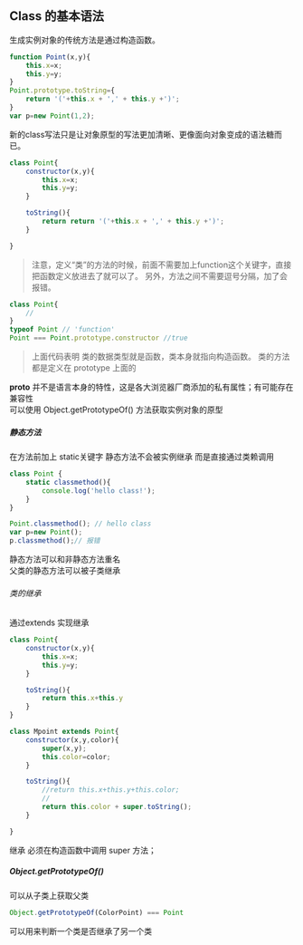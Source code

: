 ## Class 的基本语法

生成实例对象的传统方法是通过构造函数。
``` javascript
function Point(x,y){
    this.x=x;
    this.y=y;
}
Point.prototype.toString={
    return '('+this.x + ',' + this.y +')';
}
var p=new Point(1,2);

```
新的class写法只是让对象原型的写法更加清晰、更像面向对象变成的语法糖而已。

``` javascript
class Point{
    constructor(x,y){
        this.x=x;
        this.y=y;
    }

    toString(){
        return return '('+this.x + ',' + this.y +')';
    }

}

```
> 注意，定义“类”的方法的时候，前面不需要加上function这个关键字，直接把函数定义放进去了就可以了。 另外，方法之间不需要逗号分隔，加了会报错。

``` javascript
class Point{
    //
}
typeof Point // 'function'
Point === Point.prototype.constructor //true

```
> 上面代码表明 类的数据类型就是函数，类本身就指向构造函数。
类的方法都是定义在 prototype 上面的

__proto__ 并不是语言本身的特性，这是各大浏览器厂商添加的私有属性；有可能存在兼容性   
可以使用 Object.getPrototypeOf() 方法获取实例对象的原型   

##### 静态方法
在方法前加上 static关键字 静态方法不会被实例继承 而是直接通过类赖调用
```javascript
class Point {
    static classmethod(){
        console.log('hello class!');
    }
}

Point.classmethod(); // hello class
var p=new Point();
p.classmethod();// 报错

```
静态方法可以和非静态方法重名   
父类的静态方法可以被子类继承  

###### 类的继承
通过extends 实现继承
```javascript
class Point{
    constructor(x,y){
        this.x=x;
        this.y=y;
    }

    toString(){
        return this.x+this.y
    }
}

class Mpoint extends Point{
    constructor(x,y,color){
        super(x,y);
        this.color=color;
    }

    toString(){
        //return this.x+this.y+this.color;
        //
        return this.color + super.toString();
    }

}
```
继承 必须在构造函数中调用 super 方法；

##### Object.getPrototypeOf()
可以从子类上获取父类   
```javascript
Object.getPrototypeOf(ColorPoint) === Point
```
可以用来判断一个类是否继承了另一个类 
















